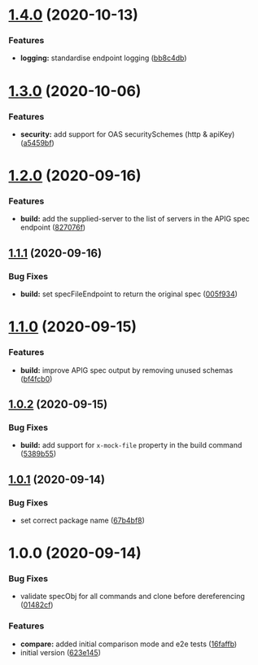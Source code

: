 # [1.4.0](https://github.com/digio/oaat/compare/v1.3.0...v1.4.0) (2020-10-13)


### Features

* **logging:** standardise endpoint logging ([bb8c4db](https://github.com/digio/oaat/commit/bb8c4dbc1d42cbdf7712229f553ecdd0b01a3bd3))

# [1.3.0](https://github.com/digio/oaat/compare/v1.2.0...v1.3.0) (2020-10-06)


### Features

* **security:** add support for OAS securitySchemes (http & apiKey) ([a5459bf](https://github.com/digio/oaat/commit/a5459bf02eaccf1d1789b522c3fa1deac3457248))

# [1.2.0](https://github.com/digio/oaat/compare/v1.1.1...v1.2.0) (2020-09-16)


### Features

* **build:** add the supplied-server to the list of servers in the APIG spec endpoint ([827076f](https://github.com/digio/oaat/commit/827076fa26c36bbcadda0cd6a21cf677b11e9186))

## [1.1.1](https://github.com/digio/oaat/compare/v1.1.0...v1.1.1) (2020-09-16)


### Bug Fixes

* **build:** set specFileEndpoint to return the original spec ([005f934](https://github.com/digio/oaat/commit/005f934635bbeea105cb8e295e905e0247c0c59e))

# [1.1.0](https://github.com/digio/oaat/compare/v1.0.2...v1.1.0) (2020-09-15)


### Features

* **build:** improve APIG spec output by removing unused schemas ([bf4fcb0](https://github.com/digio/oaat/commit/bf4fcb0bf4bcf9ed08242e919e42beb456d49bad))

## [1.0.2](https://github.com/digio/oaat/compare/v1.0.1...v1.0.2) (2020-09-15)


### Bug Fixes

* **build:** add support for `x-mock-file` property in the build command ([5389b55](https://github.com/digio/oaat/commit/5389b55ab1d77233cee4decb859520e297a807ea))

## [1.0.1](https://github.com/digio/oaat/compare/v1.0.0...v1.0.1) (2020-09-14)


### Bug Fixes

* set correct package name ([67b4bf8](https://github.com/digio/oaat/commit/67b4bf886f60aad780cb825cf3d1fc43ddd354ae))

# 1.0.0 (2020-09-14)


### Bug Fixes

* validate specObj for all commands and clone before dereferencing ([01482cf](https://github.com/digio/oaat/commit/01482cf6e68523aa26c3ab4ca2fa7801089a5b8f))


### Features

* **compare:** added initial comparison mode and e2e tests ([16faffb](https://github.com/digio/oaat/commit/16faffb4cbf176be5127fe832c6089ebb83d2345))
* initial version ([623e145](https://github.com/digio/oaat/commit/623e145c88f35a620e7105c18a1b3195703780b8))
